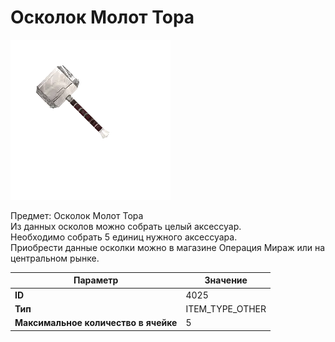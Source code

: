 # Осколок Молот Тора

![Item Image](../img/4025.webp?raw=true)

Предмет: Осколок Молот Тора<br>Из данных осколов можно собрать целый аксессуар. <br>Необходимо собрать 5 единиц нужного аксессуара.<br>Приобрести данные осколки можно в магазине Операция Мираж или на центральном рынке.


| Параметр | Значение |
|----------|----------|
| **ID** | 4025 |
| **Тип** | ITEM_TYPE_OTHER |
| **Максимальное количество в ячейке** | 5 |

